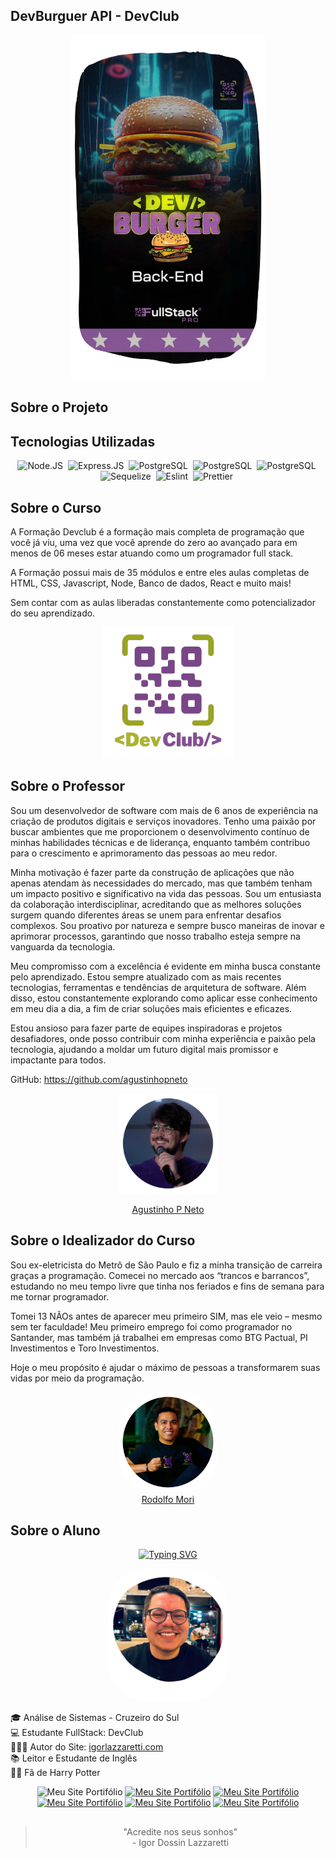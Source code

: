 ## DevBurguer API - DevClub

<div align="center">
   <img width="310"src="./readme-assets/MainLogo.png">
</div>

## Sobre o Projeto


## Tecnologias Utilizadas
<div align="center">
  <img src="https://cdn.jsdelivr.net/gh/devicons/devicon@latest/icons/nodejs/nodejs-original-wordmark.svg" title="Node.JS" alt="Node.JS" width="70" height="65"/>&nbsp;
  <img src="https://cdn.jsdelivr.net/gh/devicons/devicon@latest/icons/express/express-original.svg" title="Express.JS" alt="Express.JS" width="70" height="65"/>&nbsp;
  <img src="https://cdn.jsdelivr.net/gh/devicons/devicon@latest/icons/postgresql/postgresql-original-wordmark.svg" title="PostgreSQL" alt="PostgreSQL" width="70" height="65"/>&nbsp;
  <img src="https://cdn.jsdelivr.net/gh/devicons/devicon@latest/icons/mongodb/mongodb-original-wordmark.svg" title="PostgreSQL" alt="PostgreSQL" width="70" height="65"/>&nbsp;
  <img src="https://cdn.jsdelivr.net/gh/devicons/devicon@latest/icons/docker/docker-original-wordmark.svg" title="PostgreSQL" alt="PostgreSQL" width="70" height="65"/>&nbsp;
  <img src="https://cdn.jsdelivr.net/gh/devicons/devicon@latest/icons/sequelize/sequelize-original.svg" title="Sequelize" alt="Sequelize" width="70" height="65"/>&nbsp;
  <img src="  https://cdn.jsdelivr.net/gh/devicons/devicon@latest/icons/eslint/eslint-original.svg" title="Eslint" alt="Eslint" width="70" height="65"/>&nbsp;
  <img src="https://avatars.githubusercontent.com/u/25822731?s=200&v=4" title="Prettier" alt="Prettier" width="70" height="65"/>&nbsp;

</div>

## Sobre o Curso

A Formação Devclub é a formação mais completa de programação que você já viu, uma vez que você aprende do zero ao avançado para em menos de 06 meses estar atuando como um programador full stack.

A Formação possui mais de 35 módulos e entre eles aulas completas de HTML, CSS, Javascript, Node, Banco de dados, React e muito mais!

Sem contar com as aulas liberadas constantemente como potencializador do seu aprendizado.

<div align="center">

<img  width="210" src="./readme-assets/devclubico.png"> </div>

## Sobre o Professor

Sou um desenvolvedor de software com mais de 6 anos de experiência na criação de produtos digitais e serviços inovadores. Tenho uma paixão por buscar ambientes que me proporcionem o desenvolvimento contínuo de minhas habilidades técnicas e de liderança, enquanto também contribuo para o crescimento e aprimoramento das pessoas ao meu redor.

Minha motivação é fazer parte da construção de aplicações que não apenas atendam às necessidades do mercado, mas que também tenham um impacto positivo e significativo na vida das pessoas. Sou um entusiasta da colaboração interdisciplinar, acreditando que as melhores soluções surgem quando diferentes áreas se unem para enfrentar desafios complexos. Sou proativo por natureza e sempre busco maneiras de inovar e aprimorar processos, garantindo que nosso trabalho esteja sempre na vanguarda da tecnologia.

Meu compromisso com a excelência é evidente em minha busca constante pelo aprendizado. Estou sempre atualizado com as mais recentes tecnologias, ferramentas e tendências de arquitetura de software. Além disso, estou constantemente explorando como aplicar esse conhecimento em meu dia a dia, a fim de criar soluções mais eficientes e eficazes.

Estou ansioso para fazer parte de equipes inspiradoras e projetos desafiadores, onde posso contribuir com minha experiência e paixão pela tecnologia, ajudando a moldar um futuro digital mais promissor e impactante para todos.

GitHub: https://github.com/agustinhopneto



<div align="center">
<img src="./readme-assets/agustinhoM.png" width="160"><a href="https://www.linkedin.com/in/agustinhopneto/" target="_blank"> <p> Agustinho P Neto </p> </a>
</div>

## Sobre o Idealizador do Curso

Sou ex-eletricista do Metrô de São Paulo e fiz a minha transição de carreira graças a programação. Comecei no mercado aos “trancos e barrancos”, estudando no meu tempo livre que tinha nos feriados e fins de semana para me tornar programador.

Tomei 13 NÃOs antes de aparecer meu primeiro SIM, mas ele veio – mesmo sem ter faculdade! Meu primeiro emprego foi como programador no Santander, mas também já trabalhei em empresas como BTG Pactual, PI Investimentos e Toro Investimentos.

Hoje o meu propósito é ajudar o máximo de pessoas a transformarem suas vidas por meio da programação.


<div align="center">
<img src="./readme-assets/rodolfomoriM.png" width="160" style="border-radius:60px"><br><a href="https://www.linkedin.com/in/agustinhopneto/" target="_blank">Rodolfo Mori</a>
</div>


## Sobre o Aluno
<div align="center">

[![Typing SVG](https://readme-typing-svg.herokuapp.com?font=IBM+Plex+Mono&weight=600&size=30&duration=3000&pause=700&color=ED51F7&center=true&vCenter=true&random=false&width=490&height=55&lines=Ol%C3%A1!+%F0%9F%99%8B%E2%80%8D%E2%99%82%EF%B8%8F+Meu+nome+%C3%A9+Igor;Hello!+%F0%9F%91%8B+My+name+is+Igor)](https://git.io/typing-svg)

<img src="./readme-assets/igor.png" width="190" style="border-radius:60px">

</div>

🎓 Análise de Sistemas - Cruzeiro do Sul <br>
💻 Estudante FullStack: DevClub <br>
👩🏻‍💻 Autor do Site: <a href="https://igorlazzaretti.com/">igorlazzaretti.com</a> <br>
📚 Leitor e Estudante de Inglês <br> 
🧙‍♂️ Fã de Harry Potter  <br> 

<div align="center" >
<img src="https://img.shields.io/badge/website-000000?style=for-the-badge&logo=About.me&logoColor=white" title="Meu Site Portifólio" alt="Meu Site Portifólio" width="110" height="27"/>
<a href="https://www.linkedin.com/in/igorlazzaretti/"><img src="https://img.shields.io/badge/LinkedIn-0077B5?style=for-the-badge&logo=linkedin&logoColor=white" title="Meu Site Portifólio" alt="Meu Site Portifólio" width="110" height="26"/></a>
<a href="https://www.instagram.com/dev.igorlzzrtt/"><img src="https://img.shields.io/badge/Instagram-E4405F?style=for-the-badge&logo=instagram&logoColor=white" title="Meu Site Portifólio" alt="Meu Site Portifólio" width="110" height="25"/></a>
<a href="https://api.whatsapp.com/send/?phone=5554999489840&text&type=phone_number&app_absent=0"><img src="https://img.shields.io/badge/WhatsApp-25D366?style=for-the-badge&logo=whatsapp&logoColor=white" title="Meu Site Portifólio" alt="Meu Site Portifólio" width="110" height="26"/></a>
<a href="https://www.youtube.com/@idLazzaretti/streams"><img src="https://img.shields.io/badge/YouTube-FF0000?style=for-the-badge&logo=youtube&logoColor=white" title="Meu Site Portifólio" alt="Meu Site Portifólio" width="110" height="26"/></a>
<a href="https://linktr.ee/dev.igorlzzrtt"><img src="https://img.shields.io/badge/linktree-39E09B?style=for-the-badge&logo=linktree&logoColor=white" title="Meu Site Portifólio" alt="Meu Site Portifólio" width="110" height="26"/></a>

</div>


##
<div align="center">

> "Acredite nos seus sonhos" <br> - Igor Dossin Lazzaretti

</div>


<!-- ICONES

https://devicon.dev/

 -->